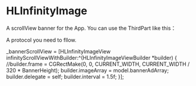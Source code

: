 # HLInfinityImage
A scrollView banner for the App.
You can use the ThirdPart like this：

<HLInfinityImageViewDelegate>   A protocol you need to fllow.

_bannerScrollView = [HLInfinityImageView infinityScrollViewWithBuilder:^(HLInfinityImageViewBuilder *builder) {
    //builder.frame = CGRectMake(0, 0, CURRENT_WIDTH, CURRENT_WIDTH / 320 * BannerHeight); 
    builder.imageArray = model.bannerAdArray; 
    builder.delegate = self; 
    builder.interval = 1.5f; 
}];
